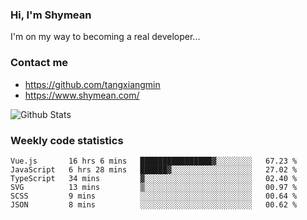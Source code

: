 ### Hi, I'm Shymean

I'm on my way to becoming a real developer...

### Contact me

- <https://github.com/tangxiangmin>
- <https://www.shymean.com/>

![Github Stats](https://github-readme-stats.vercel.app/api?username=tangxiangmin&show_icons=true&theme=dark)


###  Weekly code statistics

<!--START_SECTION:waka-->

```text
Vue.js       16 hrs 6 mins   ████████████████▓░░░░░░░░   67.23 %
JavaScript   6 hrs 28 mins   ██████▓░░░░░░░░░░░░░░░░░░   27.02 %
TypeScript   34 mins         ▓░░░░░░░░░░░░░░░░░░░░░░░░   02.40 %
SVG          13 mins         ▒░░░░░░░░░░░░░░░░░░░░░░░░   00.97 %
SCSS         9 mins          ░░░░░░░░░░░░░░░░░░░░░░░░░   00.64 %
JSON         8 mins          ░░░░░░░░░░░░░░░░░░░░░░░░░   00.62 %
```

<!--END_SECTION:waka-->